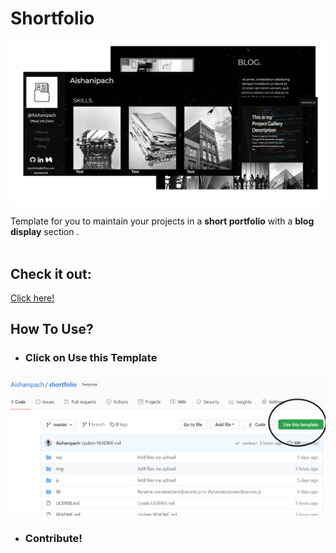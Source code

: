 # Shortfolio
![Image of the website](https://github.com/Aishanipach/shortfolio/blob/master/img/readme.jpg)

Template for you to maintain your projects in a <b>short portfolio</b> with a <b>blog display</b> section .<br><br>

## Check it out:
[Click here!](https://aishanipach.github.io/shortfolio/)

## How To Use?

-  ### Click on Use this Template
![Image](https://github.com/Aishanipach/shortfolio/blob/master/Usethis.PNG)

-  ### Contribute!
